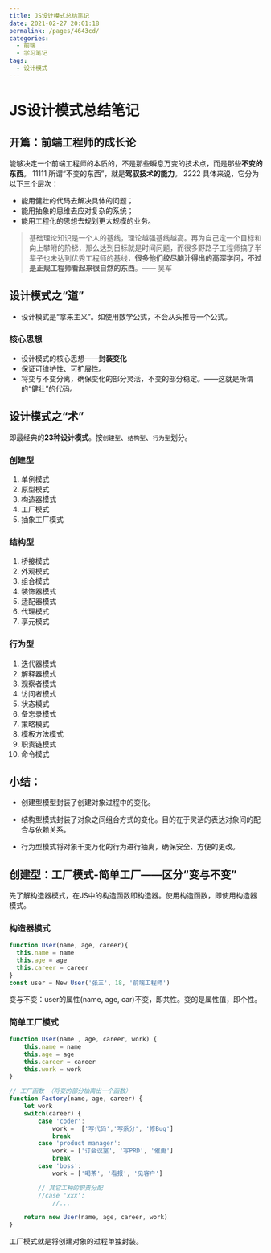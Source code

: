 ```yaml
---
title: JS设计模式总结笔记
date: 2021-02-27 20:01:18
permalink: /pages/4643cd/
categories:
  - 前端
  - 学习笔记
tags:
  - 设计模式
---
```

# JS设计模式总结笔记



## 开篇：前端工程师的成长论

能够决定一个前端工程师的本质的，不是那些瞬息万变的技术点，而是那些**不变的东西**。
11111
所谓“不变的东西”，就是**驾驭技术的能力**。
2222
具体来说，它分为以下三个层次：

- 能用健壮的代码去解决具体的问题；
- 能用抽象的思维去应对复杂的系统；
- 能用工程化的思想去规划更大规模的业务。

> 基础理论知识是一个人的基线，理论越强基线越高。再为自己定一个目标和向上攀附的阶梯，那么达到目标就是时间问题，而很多野路子工程师搞了半辈子也未达到优秀工程师的基线，**很多他们绞尽脑汁得出的高深学问，不过是正规工程师看起来很自然的东西**。—— 吴军



## 设计模式之“道”

- 设计模式是“拿来主义”。如使用数学公式，不会从头推导一个公式。

###  核心思想

- 设计模式的核心思想——**封装变化**
- 保证可维护性、可扩展性。
- 将变与不变分离，确保变化的部分灵活，不变的部分稳定。——这就是所谓的“健壮”的代码。

## 设计模式之“术”

即最经典的**23种设计模式**。按`创建型`、`结构型`、`行为型`划分。

### 创建型

1. 单例模式
2. 原型模式
3. 构造器模式
4. 工厂模式
5. 抽象工厂模式

### 结构型

1. 桥接模式
2. 外观模式
3. 组合模式
4. 装饰器模式
5. 适配器模式
6. 代理模式
7. 享元模式

### 行为型

1. 迭代器模式
2. 解释器模式
3. 观察者模式
4. 访问者模式
5. 状态模式
6. 备忘录模式
7. 策略模式
8. 模板方法模式
9. 职责链模式
10. 命令模式

## 小结：

- 创建型模型封装了创建对象过程中的变化。

- 结构型模式封装了对象之间组合方式的变化。目的在于灵活的表达对象间的配合与依赖关系。

- 行为型模式将对象千变万化的行为进行抽离，确保安全、方便的更改。



## 创建型：工厂模式-简单工厂——区分“变与不变”

先了解构造器模式，在JS中的构造函数即构造器。使用构造函数，即使用构造器模式。

### 构造器模式

```js
function User(name, age, career){
  this.name = name
  this.age = age
  this.career = career
}
const user = New User('张三', 18, '前端工程师')
```

变与不变：user的属性(name, age, car)不变，即共性。变的是属性值，即个性。

### 简单工厂模式

```js
function User(name , age, career, work) {
    this.name = name
    this.age = age
    this.career = career
    this.work = work
}

// 工厂函数 （将变的部分抽离出一个函数）
function Factory(name, age, career) {
    let work
    switch(career) {
        case 'coder':
            work =  ['写代码','写系分', '修Bug']
            break
        case 'product manager':
            work = ['订会议室', '写PRD', '催更']
            break
        case 'boss':
            work = ['喝茶', '看报', '见客户']

        // 其它工种的职责分配
        //case 'xxx':
            //...

    return new User(name, age, career, work)
}
```

工厂模式就是将创建对象的过程单独封装。
